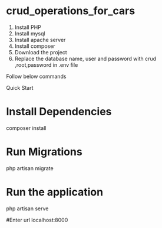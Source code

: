 # crud_operations_for_cars

1. Install PHP
2. Install mysql
3. Install apache server
4. Install composer
5. Download the project
6. Replace the database name, user and password with crud ,root,password in .env file
  
 
  
  
  
Follow below commands

Quick Start

# Install Dependencies
composer install

# Run Migrations
php artisan migrate

# Run the application
php artisan serve


#Enter url localhost:8000 
